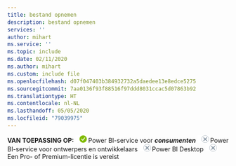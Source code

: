 ```yaml
---
title: bestand opnemen
description: bestand opnemen
services: ''
author: mihart
ms.service: ''
ms.topic: include
ms.date: 02/11/2020
ms.author: mihart
ms.custom: include file
ms.openlocfilehash: d07f047403b384932732a5daedee13e8edce5275
ms.sourcegitcommit: 7aa0136f93f88516f97ddd8031ccac5d07863b92
ms.translationtype: HT
ms.contentlocale: nl-NL
ms.lasthandoff: 05/05/2020
ms.locfileid: "79039975"
---
```

<Token>**VAN TOEPASSING OP:** ![ja](media/yes.png)Power BI-service voor ***consumenten*** ![nee](media/no.png)Power BI-service voor ontwerpers en ontwikkelaars ![nee](media/no.png)Power BI Desktop ![nee](media/no.png)Een Pro- of Premium-licentie is vereist   </Token>